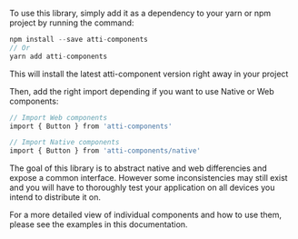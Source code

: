 To use this library, simply add it as a dependency to your yarn or npm project by running the command:

```php
npm install --save atti-components
// Or
yarn add atti-components
```

This will install the latest atti-component version right away in your project

Then, add the right import depending if you want to use Native or Web components:

```php
// Import Web components
import { Button } from 'atti-components'

// Import Native components
import { Button } from 'atti-components/native'
```

The goal of this library is to abstract native and web differencies and expose a common interface. However some inconsistencies may still exist and you will have to thoroughly test your application on all devices you intend to distribute it on.

For a more detailed view of individual components and how to use them, please see the examples in this documentation.
